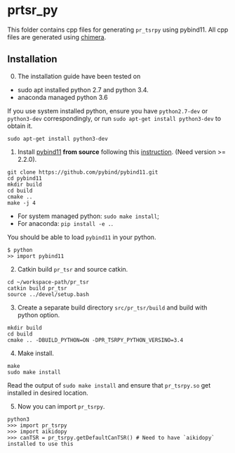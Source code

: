 # prtsr_py

This folder contains cpp files for generating `pr_tsrpy` using pybind11. All cpp files are generated using [chimera](https://github.com/personalrobotics/chimera).

## Installation

0. The installation guide have been tested on

- sudo apt installed python 2.7 and python 3.4.
- anaconda managed python 3.6

If you use system installed python, ensure you have `python2.7-dev` or `python3-dev` correspondingly, or run `sudo apt-get install python3-dev` to obtain it.
```
sudo apt-get install python3-dev
```

1. Install [pybind11](https://github.com/pybind/pybind11.git) **from source** following this [instruction](https://pybind11.readthedocs.io/en/master/basics.html#compiling-the-test-cases). (Need version >= 2.2.0).

```
git clone https://github.com/pybind/pybind11.git
cd pybind11
mkdir build
cd build
cmake ..
make -j 4
```

- For system managed python: `sudo make install`;
- For anaconda: `pip install -e .`.

You should be able to load `pybind11` in your python.

```
$ python
>> import pybind11
```

2. Catkin build `pr_tsr` and source catkin.
```
cd ~/workspace-path/pr_tsr
catkin build pr_tsr
source ../devel/setup.bash
```

3. Create a separate build directory `src/pr_tsr/build` and build with python option.
```
mkdir build
cd build
cmake .. -DBUILD_PYTHON=ON -DPR_TSRPY_PYTHON_VERSINO=3.4
```

4. Make install.
```
make
sudo make install
```
Read the output of `sudo make install` and ensure that `pr_tsrpy.so` get installed in desired location.

5. Now you can import `pr_tsrpy`.
```
python3
>>> import pr_tsrpy
>>> import aikidopy
>>> canTSR = pr_tsrpy.getDefaultCanTSR() # Need to have `aikidopy` installed to use this
```

